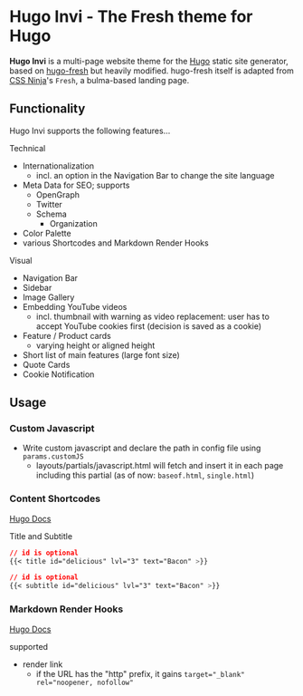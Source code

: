 # Hugo Invi - The Fresh theme for Hugo

**Hugo Invi** is a multi-page website theme for the [Hugo](https://gohugo.io) static site generator, based on [hugo-fresh](https://github.com/StefMa/hugo-fresh) but heavily modified. hugo-fresh itself is adapted from [CSS Ninja](https://cssninja.io/product/fresh)'s `Fresh`, a bulma-based landing page.

## Functionality

Hugo Invi supports the following features…

Technical
* Internationalization
  * incl. an option in the Navigation Bar to change the site language
* Meta Data for SEO; supports
  * OpenGraph
  * Twitter
  * Schema
    * Organization
* Color Palette
* various Shortcodes and Markdown Render Hooks

Visual
* Navigation Bar
* Sidebar
* Image Gallery
* Embedding YouTube videos
  * incl. thumbnail with warning as video replacement: user has to accept YouTube cookies first (decision is saved as a cookie)
* Feature / Product cards
  * varying height or aligned height
* Short list of main features (large font size)
* Quote Cards
* Cookie Notification

## Usage

### Custom Javascript

* Write custom javascript and declare the path in config file using `params.customJS`
  * layouts/partials/javascript.html will fetch and insert it in each page including this partial (as of now: `baseof.html`, `single.html`)


### Content Shortcodes

[Hugo Docs](https://gohugo.io/content-management/shortcodes/)

Title and Subtitle
```css
// id is optional
{{< title id="delicious" lvl="3" text="Bacon" >}}

// id is optional
{{< subtitle id="delicious" lvl="3" text="Bacon" >}}
```

### Markdown Render Hooks

[Hugo Docs](https://gohugo.io/templates/render-hooks/)

supported
* render link
  * if the URL has the "http" prefix, it gains `target="_blank" rel="noopener, nofollow"`